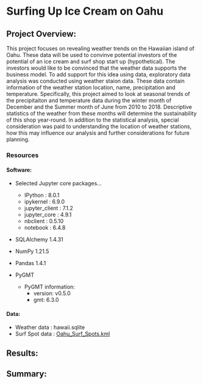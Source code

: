 # Surfing Up Ice Cream on Oahu

## Project Overview:

This project focuses on revealing weather trends on the Hawaiian island of Oahu. These data will be used to convinve potential investors of the potential of an ice cream and surf shop start up (hypothetical). The investors would like to be convinced that the weather data supports the business model. To add support for this idea using data, exploratory data analysis was conducted using weather staion data. These data contain information of the weather station location, name, precipitation and temperature. Specifically, this project aimed to look at seasonal trends of the precipitaiton and temperature data during the winter month of December and the Summer month of June from 2010 to 2018. Descriptive statistics of the weather from these months will determine the sustainability of this shop year-round. In addition to the statistical analysis, special consideration was paid to understanding the location of weather stations, how this may influence our analysis and further considerations for future planning.

### Resources
#### Software:
- Selected Jupyter core packages...
  - IPython          : 8.0.1
  - ipykernel        : 6.9.0
  - jupyter_client   : 7.1.2
  - jupyter_core     : 4.9.1
  - nbclient         : 0.5.10
  - notebook         : 6.4.8

- SQLAlchemy 1.4.31
- NumPy 1.21.5
- Pandas 1.4.1

- PyGMT
  - PyGMT information:
    - version: v0.5.0
    - gmt: 6.3.0

#### Data:
- Weather data : hawaii.sqlite
- Surf Spot data : [Oahu_Surf_Spots.kml](https://www.google.com/maps/d/u/0/embed?mid=1N3iQTTdjIGd3crD9BHkI1vT34zk&ie=UTF8&hl=en&t=h&msa=0&ll=21.614949372270956%2C-158.18949051385036&spn=0.002992%2C0.006105&z=12&output=embed)

## Results:

## Summary:

